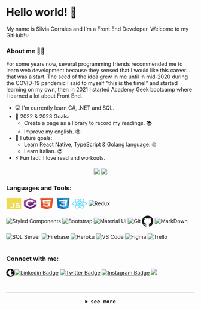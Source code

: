 # Hello world! 👋

My name is Silvia Corrales and I'm a Front End Developer. Welcome to my GitHub!✨

### About me 👩‍💻

For some years now, several programming friends recommended me to learn web development because they sensed that I would like this career... that was a start. The seed of the idea grew in me until in mid-2020 during the COVID-19 pandemic I said to myself "this is the time!" and started learning on my own, then in 2021 I started Academy Geek bootcamp where I learned a lot about Front End.

- 💻 I’m currently learn C#, .NET and SQL.
- 🥅 2022 & 2023 Goals:
  - Create a page as a library to record my readings. 📚
  - Improve my english. 😍
- 💫 Future goals:
  - Learn React Native, TypeScript & Golang language. 🤓
  - Learn italian. 😍
- ⚡ Fun fact: I love read and workouts.
<!-- - 🌍 Currently living in Colombia.-->
<!-- - Get my first job as a Front-End developer. 🔥 ✅  -->

<div align="center">
  <a href="https://github.com/silviajcn"></a>
  <img height="160em" src="https://github-readme-stats.vercel.app/api?username=silviajcn&show_icons=true&theme=dracula&count_private=true"/>
  <img height="160em" src="https://github-readme-stats.vercel.app/api/top-langs/?username=silviajcn&layout=compact&langs_count=5&theme=dracula"/>
</div> 

<!-- [![Typing SVG](https://readme-typing-svg.herokuapp.com?lines=I'm+a+FrontEnd+Developer+and+Reader+)](https://git.io/typing-svg) -->
  
### Languages and Tools:
  
<div style="display: inline_block">
  <img align="center" alt="Javascript" title="Javascript" height="30" width="40" src="https://raw.githubusercontent.com/devicons/devicon/master/icons/javascript/javascript-plain.svg">
  <img align="center" alt="Csharp" title="C#" height="30" width="40" src="https://raw.githubusercontent.com/devicons/devicon/master/icons/csharp/csharp-original.svg">
  <img align="center" alt="HTML" title="HTML" height="30" width="40" src="https://raw.githubusercontent.com/devicons/devicon/master/icons/html5/html5-original.svg">
  <img align="center" alt="CSS" title="CSS" height="30" width="40" src="https://raw.githubusercontent.com/devicons/devicon/master/icons/css3/css3-original.svg">
  <img align="center" alt="React" title="React" height="30" width="40" src="https://raw.githubusercontent.com/devicons/devicon/master/icons/react/react-original.svg">
  <img align="center" alt="Redux" title="Redux" height="30" src="https://res.cloudinary.com/silviajcn/image/upload/v1650323366/GitHub/redux_gxvg9a.png">
</div>
  
<div style="display: inline_block"><br />
  <img align="center" alt="Styled Components" title="Styled Components" height="30" src="https://res.cloudinary.com/silviajcn/image/upload/v1650325645/GitHub/sc_gboguv.png">
  <img align="center" alt="Bootstrap" title="Bootstrap" height="30" width="40" src="https://cdn.jsdelivr.net/gh/devicons/devicon/icons/bootstrap/bootstrap-plain.svg">
  <img align="center" alt="Material Ui" title="Material Ui" height="30" src="https://res.cloudinary.com/silviajcn/image/upload/v1650323266/GitHub/material-ui-1_de6n1p.svg">
  <img align="center" alt="Git" title="Git" height="30" width="40" src="https://cdn.jsdelivr.net/gh/devicons/devicon/icons/git/git-original.svg">
  <img align="center" alt="GitHub" title="GitHub" height="30" src="https://raw.githubusercontent.com/github/explore/78df643247d429f6cc873026c0622819ad797942/topics/github/github.png">
  <img align="center" alt="MarkDown" title="MarkDown" height="30" width="40" src="https://cdn.jsdelivr.net/gh/devicons/devicon/icons/markdown/markdown-original.svg">
</div>
  
<div style="display: inline_block"><br />
  <img align="center" alt="SQL Server" title="SQL Server" height="35" width="40" src="https://res.cloudinary.com/silviajcn/image/upload/v1650323369/GitHub/sql-server-logo_wjn9s7.png">
  <img align="center" alt="Firebase" title="Firebase" height="30" width="40" src="https://cdn.jsdelivr.net/gh/devicons/devicon/icons/firebase/firebase-plain.svg">
  <img align="center" alt="Heroku" title="Heroku" height="30" src="https://res.cloudinary.com/silviajcn/image/upload/v1650325451/GitHub/heroku_gz4f6n.png">
  <img align="center" alt="VS Code" title="VS Code" height="30" width="40" src="https://cdn.jsdelivr.net/gh/devicons/devicon/icons/vscode/vscode-original.svg">
  <img align="center" alt="Figma" title="Figma" height="30" width="40" src="https://cdn.jsdelivr.net/gh/devicons/devicon/icons/figma/figma-original.svg">
  <img align="center" alt="Trello" title="Trello" height="30" src="https://cdn.jsdelivr.net/gh/devicons/devicon/icons/trello/trello-plain.svg">
</div><br />

### Connect with me:

[<img align="left" alt="silviajcn.com.ve" width="22px" src="https://raw.githubusercontent.com/iconic/open-iconic/master/svg/globe.svg" />](https://silviajcn.vercel.app/)
[![Linkedin Badge](https://img.shields.io/badge/-silviajcn-blue?style=flat&logo=Linkedin&logoColor=white&link=https://www.linkedin.com/in/silviajcn/)](https://www.linkedin.com/in/silviajcn/)
[![Twitter Badge](https://img.shields.io/badge/-@lectoramigrante-1ca0f1?style=flat&labelColor=1ca0f1&logo=twitter&logoColor=white&link=https://twitter.com/lectoramigrante)](https://twitter.com/lectoramigrante)
[![Instagram Badge](https://img.shields.io/badge/-@silviajcn27-ff69b4?style=flat&logo=instagram&logoColor=white&link=https://www.instagram.com/silviajcn27/)](https://www.instagram.com/silviajcn27/)
![](https://komarev.com/ghpvc/?username=silviajcn&color=blue)


<br />

---

<details>
<summary align="center"> <b> <samp> see more </samp></b></summary>

### 📕 Literary Hobbies

<!-- BLOG-POST-LIST:START -->
- [Vomité un Conejito Blog](https://vomiteunconejito.wordpress.com/)
- [Vomité un Conejito on Twitter](https://twitter.com/vomitunconejito)
- [Silvi's Library](https://silvislibrary.wordpress.com/)
<!-- BLOG-POST-LIST:END -->
